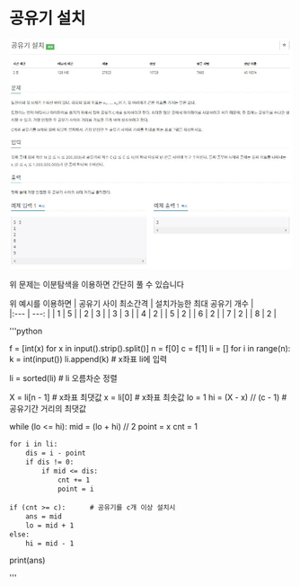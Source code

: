 # 공유기 설치
![이미지](https://github.com/ORDINARYCHOI/test/blob/main/%EC%8B%9C%EC%9E%91/BOJ_2110_2/BOJ_2110.JPG?raw=true)

위 문제는 이분탐색을 이용하면 간단히 풀 수 있습니다

위 예시를 이용하면
| 공유기 사이 최소간격                        | 설치가능한 최대 공유기 개수              |  
|:--- | ---: |
|    1             |   5            |
|   2           |    3            |
|  3  |  3  |
|  4  |  2  |
|  5  |  2  |
|  6  |  2  |
|  7  |  2  |
|  8  |  2  |


'''python

f = [int(x) for x in input().strip().split()]
n = f[0]
c = f[1]
li = []
for i in range(n):
    k = int(input())
    li.append(k)    # x좌표 li에 입력

li = sorted(li)  # li 오름차순 정렬

X = li[n - 1]  # x좌표 최댓값
x = li[0]  # x좌표 최솟값
lo = 1
hi = (X - x) // (c - 1)  # 공유기간 거리의 최댓값

while (lo <= hi):
    mid = (lo + hi) // 2
    point = x
    cnt = 1

    for i in li:
        dis = i - point
        if dis != 0:
            if mid <= dis:
                cnt += 1
                point = i

    if (cnt >= c):      # 공유기를 c개 이상 설치시
        ans = mid
        lo = mid + 1
    else:
        hi = mid - 1
print(ans)

'''
